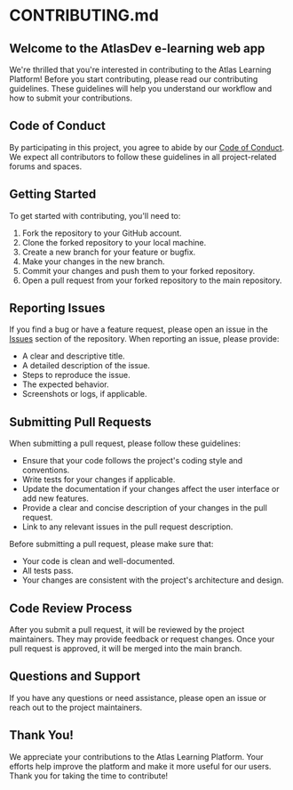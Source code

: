 # CONTRIBUTING.md

## Welcome to the AtlasDev e-learning web app

We're thrilled that you're interested in contributing to the Atlas Learning Platform! Before you start contributing, please read our contributing guidelines. These guidelines will help you understand our workflow and how to submit your contributions.

## Code of Conduct

By participating in this project, you agree to abide by our [Code of Conduct](CODE_OF_CONDUCT.md). We expect all contributors to follow these guidelines in all project-related forums and spaces.

## Getting Started

To get started with contributing, you'll need to:

1. Fork the repository to your GitHub account.
2. Clone the forked repository to your local machine.
3. Create a new branch for your feature or bugfix.
4. Make your changes in the new branch.
5. Commit your changes and push them to your forked repository.
6. Open a pull request from your forked repository to the main repository.

## Reporting Issues

If you find a bug or have a feature request, please open an issue in the [Issues](https://github.com/salah-koulal/AtlasDev/issues) section of the repository. When reporting an issue, please provide:

- A clear and descriptive title.
- A detailed description of the issue.
- Steps to reproduce the issue.
- The expected behavior.
- Screenshots or logs, if applicable.

## Submitting Pull Requests

When submitting a pull request, please follow these guidelines:

- Ensure that your code follows the project's coding style and conventions.
- Write tests for your changes if applicable.
- Update the documentation if your changes affect the user interface or add new features.
- Provide a clear and concise description of your changes in the pull request.
- Link to any relevant issues in the pull request description.

Before submitting a pull request, please make sure that:

- Your code is clean and well-documented.
- All tests pass.
- Your changes are consistent with the project's architecture and design.

## Code Review Process

After you submit a pull request, it will be reviewed by the project maintainers. They may provide feedback or request changes. Once your pull request is approved, it will be merged into the main branch.

## Questions and Support

If you have any questions or need assistance, please open an issue or reach out to the project maintainers.

## Thank You!

We appreciate your contributions to the Atlas Learning Platform. Your efforts help improve the platform and make it more useful for our users. Thank you for taking the time to contribute!
